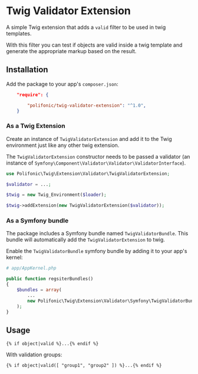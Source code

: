 Twig Validator Extension
========================

A simple Twig extension that adds a `valid` filter to be used in twig templates.

With this filter you can test if objects are valid inside a twig template and generate the appropriate markup based on the result.

Installation
------------
Add the package to your app's `composer.json`:

``` json
	"require": {

	    "polifonic/twig-validator-extension": "^1.0",
	}
```

### As a Twig Extension

Create an instance of `TwigValidatorExtension` and add it to the Twig environment just like any other twig extension.

The `TwigValidatorExtension` constructor needs to be passed a validator (an instance of `Symfony\Component\Validator\Validator\ValidatorInterface`).

``` php
use Polifonic\Twig\Extension\Validator\TwigValidatorExtension;

$validator = ...;

$twig = new Twig_Environment($loader);

$twig->addExtension(new TwigValidatorExtension($validator));
```

### As a Symfony bundle

The package includes a Symfony bundle named `TwigValidatorBundle`. This bundle
will automatically add the `TwigValidatorExtension` to twig.

Enable the `TwigValidatorBundle` symfony bundle by adding it to your app's kernel:

``` php
# app/AppKernel.php

public function regsiterBundles()
{
	$bundles = array(
		...
        new Polifonic\Twig\Extension\Validator\Symfony\TwigValidatorBundle(),
	);
}
```


Usage
-----

``` twig
{% if object|valid %}...{% endif %}

```

With validation groups:

``` twig
{% if object|valid([ "group1", "group2" ]) %}...{% endif %}

```
